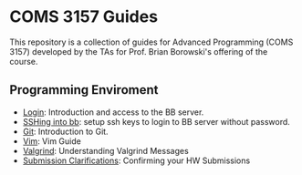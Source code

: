 # COMS 3157 Guides

This repository is a collection of guides for Advanced Programming (COMS 3157)
developed by the TAs for Prof. Brian Borowski's offering of the course.


## Programming Enviroment

- [Login](login.md): Introduction and access to the BB server.
- [SSHing into bb](ssh.md): setup ssh keys to login to BB server without password.
- [Git](git.md): Introduction to Git.
- [Vim](vim-notes.pdf): Vim Guide
- [Valgrind](valgrind.md): Understanding Valgrind Messages
- [Submission Clarifications](submission.md): Confirming your HW Submissions
